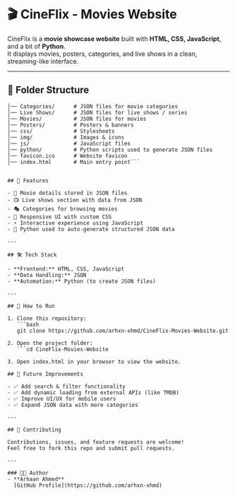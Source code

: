 # 🎬 CineFlix - Movies Website

CineFlix is a **movie showcase website** built with **HTML, CSS, JavaScript**, and a bit of **Python**.  
It displays movies, posters, categories, and live shows in a clean, streaming-like interface.

---

## 📂 Folder Structure

```CineFlix-Movies-Website/
│── Categories/      # JSON files for movie categories
│── Live Shows/      # JSON files for live shows / series
│── Movies/          # JSON files for movies
│── Posters/         # Posters & banners
│── css/             # Stylesheets
│── img/             # Images & icons
│── js/              # JavaScript files
│── python/          # Python scripts used to generate JSON files
│── favicon.ico      # Website favicon
│── index.html       # Main entry point```


## 🚀 Features

- 🎥 Movie details stored in JSON files  
- 📺 Live shows section with data from JSON  
- 🎭 Categories for browsing movies  
- 🎨 Responsive UI with custom CSS  
- ⚡ Interactive experience using JavaScript  
- 🐍 Python used to auto-generate structured JSON data

---

## 🛠️ Tech Stack

- **Frontend:** HTML, CSS, JavaScript  
- **Data Handling:** JSON  
- **Automation:** Python (to create JSON files)

---

## 📖 How to Run

1. Clone this repository:
   ```bash
   git clone https://github.com/arhxn-xhmd/CineFlix-Movies-Website.git

2. Open the project folder:
   ```cd CineFlix-Movies-Website

3. Open index.html in your browser to view the website.

## 🔮 Future Improvements

- ✅ Add search & filter functionality  
- ✅ Add dynamic loading from external APIs (like TMDB)  
- ✅ Improve UI/UX for mobile users  
- ✅ Expand JSON data with more categories  

---

## 🤝 Contributing

Contributions, issues, and feature requests are welcome!  
Feel free to fork this repo and submit pull requests.  

---

### 👨‍💻 Author
- **Arhaan Ahmed**  
  [GitHub Profile](https://github.com/arhxn-xhmd)